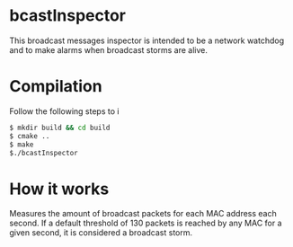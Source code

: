 # bcastInspector
This broadcast messages inspector is intended to be a network watchdog and to make alarms when broadcast storms are alive.

# Compilation
Follow the following steps to i
```bash
$ mkdir build && cd build
$ cmake ..
$ make
$./bcastInspector
```

# How it works

Measures the amount of broadcast packets for each MAC address each second. If a default threshold of 130 packets is reached by any MAC for a given second, it is considered a broadcast storm.
